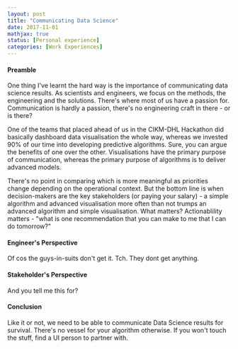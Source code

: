 ```yaml
---
layout: post
title: "Communicating Data Science"
date: 2017-11-01
mathjax: true
status: [Personal experience]
categories: [Work Experiences]
---
```

#### Preamble
One thing I've learnt the hard way is the importance of communicating data science results. As scientists and engineers, we focus on the methods, the engineering and the solutions. There's where most of us have a passion for. Communication is hardly a passion, there's no engineering craft in there - or is there? 

One of the teams that placed ahead of us in the CIKM-DHL Hackathon did basically dashboard data visualisation the whole way, whereas we invested 90% of our time into developing predictive algorithms. Sure, you can argue the benefits of one over the other. Visualisations have the primary purpose of communication, whereas the primary purpose of algorithms is to deliver advanced models.

There's no point in comparing which is more meaningful as priorities change depending on the operational context. But the bottom line is when decision-makers are the key stakeholders (or paying your salary) - a simple algorithm and advanced visualisation more often than not trumps an advanced algorithm and simple visualisation. What matters? Actionablility matters - "what is one recommendation that you can make to me that I can do tomorrow?" 

#### Engineer's Perspective
Of cos the guys-in-suits don't get it. Tch. They dont get anything.

#### Stakeholder's Perspective
And you tell me this for?


#### Conclusion
Like it or not, we need to be able to communicate Data Science results for survival. There's no vessel for your algorithm otherwise. If you won't touch the stuff, find a UI person to partner with. 
